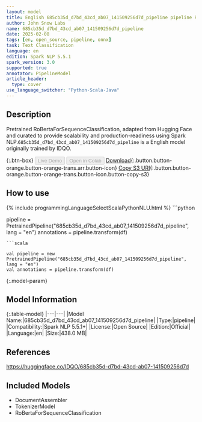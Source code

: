 ```yaml
---
layout: model
title: English 685cb35d_d7bd_43cd_ab07_141509256d7d_pipeline pipeline RoBertaForSequenceClassification from IDQO
author: John Snow Labs
name: 685cb35d_d7bd_43cd_ab07_141509256d7d_pipeline
date: 2025-02-08
tags: [en, open_source, pipeline, onnx]
task: Text Classification
language: en
edition: Spark NLP 5.5.1
spark_version: 3.0
supported: true
annotator: PipelineModel
article_header:
  type: cover
use_language_switcher: "Python-Scala-Java"
---
```


## Description

Pretrained RoBertaForSequenceClassification, adapted from Hugging Face and curated to provide scalability and production-readiness using Spark NLP.`685cb35d_d7bd_43cd_ab07_141509256d7d_pipeline` is a English model originally trained by IDQO.

{:.btn-box}
<button class="button button-orange" disabled>Live Demo</button>
<button class="button button-orange" disabled>Open in Colab</button>
[Download](https://s3.amazonaws.com/auxdata.johnsnowlabs.com/public/models/685cb35d_d7bd_43cd_ab07_141509256d7d_pipeline_en_5.5.1_3.0_1738986697238.zip){:.button.button-orange.button-orange-trans.arr.button-icon}
[Copy S3 URI](s3://auxdata.johnsnowlabs.com/public/models/685cb35d_d7bd_43cd_ab07_141509256d7d_pipeline_en_5.5.1_3.0_1738986697238.zip){:.button.button-orange.button-orange-trans.button-icon.button-copy-s3}

## How to use



<div class="tabs-box" markdown="1">
{% include programmingLanguageSelectScalaPythonNLU.html %}
```python

pipeline = PretrainedPipeline("685cb35d_d7bd_43cd_ab07_141509256d7d_pipeline", lang = "en")
annotations =  pipeline.transform(df)   

```
```scala

val pipeline = new PretrainedPipeline("685cb35d_d7bd_43cd_ab07_141509256d7d_pipeline", lang = "en")
val annotations = pipeline.transform(df)

```
</div>

{:.model-param}
## Model Information

{:.table-model}
|---|---|
|Model Name:|685cb35d_d7bd_43cd_ab07_141509256d7d_pipeline|
|Type:|pipeline|
|Compatibility:|Spark NLP 5.5.1+|
|License:|Open Source|
|Edition:|Official|
|Language:|en|
|Size:|438.0 MB|

## References

https://huggingface.co/IDQO/685cb35d-d7bd-43cd-ab07-141509256d7d

## Included Models

- DocumentAssembler
- TokenizerModel
- RoBertaForSequenceClassification